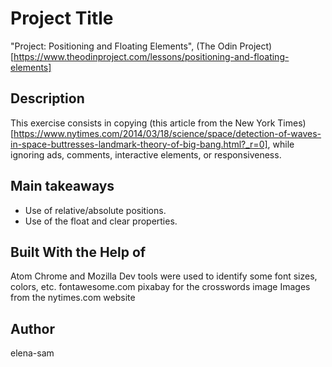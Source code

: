 # Project Title

"Project: Positioning and Floating Elements", (The Odin Project)[https://www.theodinproject.com/lessons/positioning-and-floating-elements]

## Description

This exercise consists in copying (this article from the New York Times)[https://www.nytimes.com/2014/03/18/science/space/detection-of-waves-in-space-buttresses-landmark-theory-of-big-bang.html?_r=0], while ignoring ads, comments, interactive elements, or responsiveness.

## Main takeaways

- Use of relative/absolute positions.
- Use of the float and clear properties.

## Built With the Help of

Atom
Chrome and Mozilla Dev tools were used to identify some font sizes, colors, etc.
fontawesome.com
pixabay for the crosswords image
Images from the nytimes.com website

## Author

elena-sam

